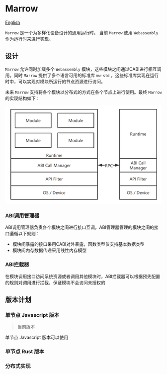 # Marrow

[English](README.md)

`Marrow` 是一个为多样化设备设计的通用运行时， 当前 `Marrow` 使用 `Webassembly` 作为运行时来进行实现。

## 设计

`Marrow` 允许同时加载多个 `Webassembly` 模块，这些模块之间通过CABI进行相互调用。同时 `Marrow` 提供了多个语言可用的标准库 `mw-std` ，这些标准库实现在运行时中，可以实现对模块所运行的节点资源进行访问。

未来 `Marrow` 支持将各个模块以分布式的方式在各个节点上进行使用。最终 `Marrow` 的实现结构如下：

![design](docs/assets/design.png)

### ABI调用管理器

ABI调用管理器负责各个模块之间进行接口互调，ABI管理器管理的模块之间的接口遵循以下规则：

- 模块间暴露的接口采用CABI对外暴露，函数类型仅支持基本数据类型
- 模块间内存数据传递采用线性内存模型

### ABI拦截器

在模块调用接口访问系统资源或者调用其他模块时，ABI拦截器可以根据预先配置的规则对调用进行拦截，保证模块不会访问未授权的

## 版本计划

### 单节点 Javascript 版本

> 当前版本

单节点 Javascript 版本可以使用

### 单节点 Rust 版本

### 分布式实现
